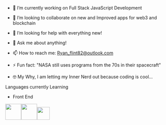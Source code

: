 - 🔭 I’m currently working on Full Stack JavaScript Development
- 👯 I’m looking to collaborate on new and Improved apps for web3 and blockchain
- 🤔 I’m looking for help with everything new! 
- 💬 Ask me about anything!
- 📫 How to reach me: Ryan_flint82@outlook.com
- ⚡ Fun fact: "NASA still uses programs from the 70s in their spacecraft"

- 🤓 My Why, I am letting my Inner Nerd out because coding is cool...

Languages currently Learning

- Front End 
<div>
<img src="https://cdn.jsdelivr.net/gh/devicons/devicon/icons/html5/html5-original-wordmark.svg" height= 50px; style="display:inline;" /><img src="https://cdn.jsdelivr.net/gh/devicons/devicon/icons/css3/css3-original-wordmark.svg" height= 50px; style="display:inline;"/><img src="https://cdn.jsdelivr.net/gh/devicons/devicon/icons/javascript/javascript-original.svg" height= 40px/></div>



